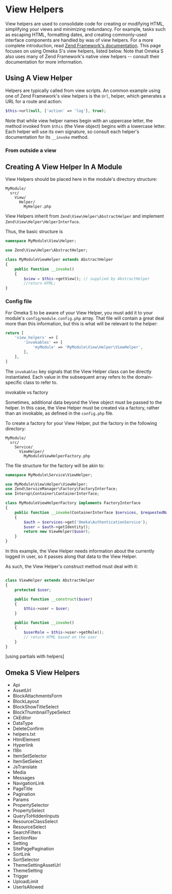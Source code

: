 # View Helpers

View helpers are used to consolidate code for creating or modifying HTML, simplifying your views and minimizing redundancy. For example, tasks such as escaping HTML, formatting dates, and creating commonly-used interface components are handled by was of view helpers. For a more complete introduction, read [Zend Framework's documentation](https://docs.zendframework.com/zend-view/helpers/intro/). This page focuses on using Omeka S's view helpers, listed below. Note that Omeka S also uses many of Zend Framework's native view helpers -- consult their documentation for more information.

## Using A View Helper

Helpers are typically called from view scripts. An common example using one of Zend Framework's view helpers is the `Url`, helper, which generates a URL for a route and action:

```php
$this->url(null, ['action' => 'log'], true);
```

Note that while view helper names begin with an uppercase letter, the method invoked from `$this` (the View object) begins with a lowercase letter. Each helper will use its own signature, so consult each helper's documentation for its `__invoke` method.

### From outside a view


## Creating A View Helper In A Module

View Helpers should be placed here in the module's directory structure:

```
MyModule/
  src/
    View/
      Helper/
        MyHelper.php
```

View Helpers inherit from `Zend\View\Helper\AbstractHelper` and implement `Zend\View\Helper\HelperInterface`.

Thus, the basic structure is

```php
namespace MyModule\View\Helper;

use Zend\View\Helper\AbstractHelper;

class MyModuleViewHelper extends AbstractHelper
{
    public function __invoke()
    {
        $view = $this->getView(); // supplied by AbstractHelper
        //return HTML;
}

```

### Config file

For Omeka S to be aware of your View Helper, you must add it to your module's `config/module.config.php` array. That file will contain a great deal more than this information, but this is what will be relevant to the helper:

```php
return [
    'view_helpers' => [
        'invokables' => [
            'myModule' => 'MyModule\View\Helper\ViewHelper',
        ],
    ],
]
```

The `invokables` key signals that the View Helper class can be directly instantiated. Each value in the subsequent array refers to the domain-specific class to refer to.

invokable vs factory

Sometimes, additional data beyond the View object must be passed to the helper. In this case, the View Helper must be created via a factory, rather than an invokable, as defined in the `config.php` file.

To create a factory for your View Helper, put the factory in the following directory:

```
MyModule/
  src/
    Service/
      ViewHelper/
        MyModuleViewHelperFactory.php

```

The file structure for the factory will be akin to:

```php
namespace MyModule\Service\ViewHelper;

use MyModule\View\Helper\ViewHelper;
use Zend\ServiceManager\Factory\FactoryInterface;
use Interop\Container\ContainerInterface;

class MyModuleViewHelperFactory implements FactoryInterface
{
    public function __invoke(ContainerInterface $services, $requestedName, array $options = null)
    {
        $auth = $services->get('Omeka\AuthenticationService');
        $user = $auth->getIdentity();
        return new ViewHelper($user);
    }
}

```

In this example, the View Helper needs information about the currently logged in user, so it passes along that data to the View Helper.

As such, the View Helper's construct method must deal with it:

```php

class ViewHelper extends AbstractHelper
{
    protected $user;

    public function __construct($user)
    {
        $this->user = $user;
    }

    public function __invoke()
    {
        $userRole = $this->user->getRole();
        // return HTML based on the user
    }
}
```




[using partials with helpers]



## Omeka S View Helpers

* Api
* AssetUrl
* BlockAttachmentsForm
* BlockLayout
* BlockShowTitleSelect
* BlockThumbnailTypeSelect
* CkEditor
* DataType
* DeleteConfirm
* helpers.txt
* HtmlElement
* Hyperlink
* I18n
* ItemSetSelector
* ItemSetSelect
* JsTranslate
* Media
* Messages
* NavigationLink
* PageTitle
* Pagination
* Params
* PropertySelector
* PropertySelect
* QueryToHiddenInputs
* ResourceClassSelect
* ResourceSelect
* SearchFilters
* SectionNav
* Setting
* SitePagePagination
* SortLink
* SortSelector
* ThemeSettingAssetUrl
* ThemeSetting
* Trigger
* UploadLimit
* UserIsAllowed
